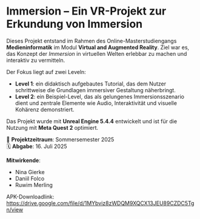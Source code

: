 # Immersion – Ein VR-Projekt zur Erkundung von Immersion

Dieses Projekt entstand im Rahmen des Online-Masterstudiengangs **Medieninformatik** im Modul **Virtual and Augmented Reality**. Ziel war es, das Konzept der *Immersion* in virtuellen Welten erlebbar zu machen und interaktiv zu vermitteln.

Der Fokus liegt auf zwei Leveln:
- **Level 1**: ein didaktisch aufgebautes Tutorial, das dem Nutzer schrittweise die Grundlagen immersiver Gestaltung näherbringt.
- **Level 2**: ein Beispiel-Level, das als gelungenes Immersionsszenario dient und zentrale Elemente wie Audio, Interaktivität und visuelle Kohärenz demonstriert.

Das Projekt wurde mit **Unreal Engine 5.4.4** entwickelt und ist für die Nutzung mit **Meta Quest 2** optimiert.

📅 **Projektzeitraum**: Sommersemester 2025  
🗓️ **Abgabe**: 16. Juli 2025

**Mitwirkende**: 
- Nina Gierke
- Daniil Folco
- Ruwim Merling

APK-Downloadlink: https://drive.google.com/file/d/1MYbviz8zWDQM9XQCX13JEU89CZDC5Tgn/view
